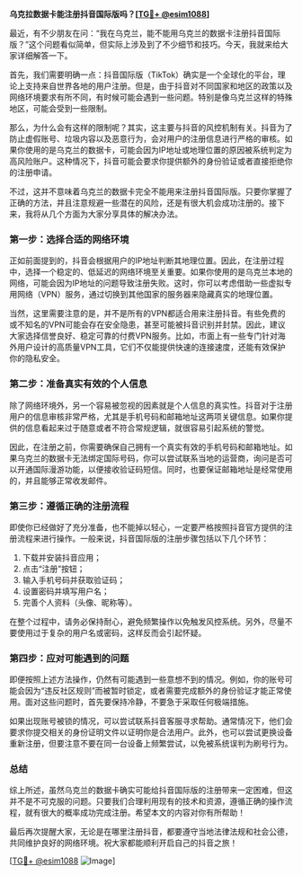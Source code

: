 **乌克拉数据卡能注册抖音国际版吗？[[TG💪+ @esim1088](https://t.me/s/esim1088)]**

最近，有不少朋友在问：“我在乌克兰，能不能用乌克兰的数据卡注册抖音国际版？”这个问题看似简单，但实际上涉及到了不少细节和技巧。今天，我就来给大家详细解答一下。

首先，我们需要明确一点：抖音国际版（TikTok）确实是一个全球化的平台，理论上支持来自世界各地的用户注册。但是，由于抖音对不同国家和地区的政策以及网络环境要求有所不同，有时候可能会遇到一些问题。特别是像乌克兰这样的特殊地区，可能会受到一些限制。

那么，为什么会有这样的限制呢？其实，这主要与抖音的风控机制有关。抖音为了防止虚假账号、垃圾内容以及恶意行为，会对用户的注册信息进行严格的审核。如果你使用的是乌克兰的数据卡，可能会因为IP地址或地理位置的原因被系统判定为高风险账户。这种情况下，抖音可能会要求你提供额外的身份验证或者直接拒绝你的注册申请。

不过，这并不意味着乌克兰的数据卡完全不能用来注册抖音国际版。只要你掌握了正确的方法，并且注意规避一些潜在的风险，还是有很大机会成功注册的。接下来，我将从几个方面为大家分享具体的解决办法。

### 第一步：选择合适的网络环境

正如前面提到的，抖音会根据用户的IP地址判断其地理位置。因此，在注册过程中，选择一个稳定的、低延迟的网络环境至关重要。如果你使用的是乌克兰本地的网络，可能会因为IP地址的问题导致注册失败。这时，你可以考虑借助一些虚拟专用网络（VPN）服务，通过切换到其他国家的服务器来隐藏真实的地理位置。

当然，这里需要注意的是，并不是所有的VPN都适合用来注册抖音。有些免费的或不知名的VPN可能会存在安全隐患，甚至可能被抖音识别并封禁。因此，建议大家选择信誉良好、稳定可靠的付费VPN服务。比如，市面上有一些专门针对海外用户设计的高质量VPN工具，它们不仅能提供快速的连接速度，还能有效保护你的隐私安全。

### 第二步：准备真实有效的个人信息

除了网络环境外，另一个容易被忽视的因素就是个人信息的真实性。抖音对于注册用户的信息审核非常严格，尤其是手机号码和邮箱地址这两项关键信息。如果你提供的信息看起来过于随意或者不符合常规逻辑，就很容易引起系统的警觉。

因此，在注册之前，你需要确保自己拥有一个真实有效的手机号码和邮箱地址。如果乌克兰的数据卡无法绑定国际号码，你可以尝试联系当地的运营商，询问是否可以开通国际漫游功能，以便接收验证码短信。同时，也要保证邮箱地址是经常使用的，并且能够正常收发邮件。

### 第三步：遵循正确的注册流程

即使你已经做好了充分准备，也不能掉以轻心，一定要严格按照抖音官方提供的注册流程来进行操作。一般来说，抖音国际版的注册步骤包括以下几个环节：

1. 下载并安装抖音应用；
2. 点击“注册”按钮；
3. 输入手机号码并获取验证码；
4. 设置密码并填写用户名；
5. 完善个人资料（头像、昵称等）。

在整个过程中，请务必保持耐心，避免频繁操作以免触发风控系统。另外，尽量不要使用过于复杂的用户名或密码，这样反而会引起怀疑。

### 第四步：应对可能遇到的问题

即便按照上述方法操作，仍然有可能遇到一些意想不到的情况。例如，你的账号可能会因为“违反社区规则”而被暂时锁定，或者需要完成额外的身份验证才能正常使用。面对这些问题时，首先要保持冷静，不要急于采取任何极端措施。

如果出现账号被锁的情况，可以尝试联系抖音客服寻求帮助。通常情况下，他们会要求你提交相关的身份证明文件以证明你是合法用户。此外，也可以尝试更换设备重新注册，但要注意不要在同一台设备上频繁尝试，以免被系统误判为刷号行为。

### 总结

综上所述，虽然乌克兰的数据卡确实可能给抖音国际版的注册带来一定困难，但这并不是不可克服的问题。只要我们合理利用现有的技术和资源，遵循正确的操作流程，就有很大的概率成功完成注册。希望本文的内容对你有所帮助！

最后再次提醒大家，无论是在哪里注册抖音，都要遵守当地法律法规和社会公德，共同维护良好的网络环境。祝大家都能顺利开启自己的抖音之旅！

[[TG💪+ @esim1088](https://t.me/s/esim1088) ![Image](https://i.postimg.cc/4NQfJmqS/Snipaste-2025-05-13-00-14-12.png)]